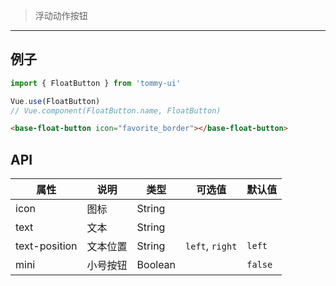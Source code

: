 > 浮动动作按钮

-------------

## 例子

```javascript
import { FloatButton } from 'tommy-ui'

Vue.use(FloatButton)
// Vue.component(FloatButton.name, FloatButton)
```

```html
<base-float-button icon="favorite_border"></base-float-button>
```

## API

属性 | 说明 | 类型 | 可选值 | 默认值
-----|-----|------|------|-----------|
| icon | 图标 | String | | |
| text | 文本 | String  | | |
| text-position | 文本位置 | String | `left`, `right` | `left` |
| mini | 小号按钮 | Boolean | | `false` |
